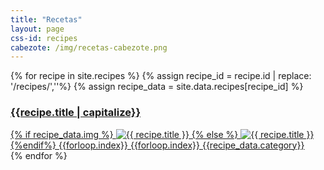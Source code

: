 ```yaml
---
title: "Recetas"
layout: page
css-id: recipes
cabezote: /img/recetas-cabezote.png
---
```

<div class="row">
{% for recipe in site.recipes %}
  {% assign recipe_id = recipe.id | replace: '/recipes/',''%}
  {% assign recipe_data = site.data.recipes[recipe_id] %}
  <div class="panel panel-default recipe-item col-sm-4 col-xs-6 recipe-{{ forloop.index }}">
    <a href="{{ recipe.url | prepend: site.url }}" class="recipe-link" title="{{recipe.title}}">
      <div class="panel-heading">
        <h3 class="panel-title">{{recipe.title | capitalize}}</h3>
      </div>
      <div class="panel-body">
          {% if recipe_data.img %}
            <img src="{{site.url}}/img/recipes/{{ recipe_data.img }}" class="img-responsive" alt="{{ recipe.title }}" title="{{ recipe.title }}">
          {% else %}
            <img src="{{site.url}}/img/recipes-default.jpg" class="img-responsive" alt="{{ recipe.title }}" title="{{ recipe.title }}">
          {%endif%}
          <span class="id">{{forloop.index}}</span>
          <span class="season">{{forloop.index}}</span>
          <span class="category">{{recipe_data.category}}</span>
      </div>
    </a>
  </div>
{% endfor %}
</div>
<br>
